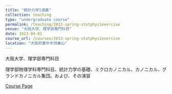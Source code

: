 ```yaml
---
title: "統計力学1演義"
collection: teaching
type: "undergraduate course"
permalink: /teaching/2013-spring-statphys1exercise
venue: "大阪大学、理学部専門科目"
date: 2013-04-01
course_url: /courses/2013-spring-statphys1exercise
location: "大阪府豊中市待兼山"
---
```


大阪大学、理学部専門科目

理学部物理学科専門科目、統計力学の基礎、ミクロカノニカル、カノニカル、グランドカノニカル集団。および、その演習


<a href='https://stsykw.github.io/courses/2013-spring-statphys1exercise'>Course Page</a>
